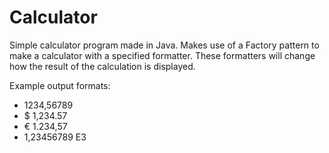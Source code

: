 # Calculator
Simple calculator program made in Java.
Makes use of a Factory pattern to make a calculator with a specified formatter. These formatters will change how the result of the calculation is displayed.

Example output formats:
- 1234,56789
- $ 1,234.57
- € 1.234,57
- 1,23456789 E3
